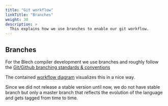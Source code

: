 ```yaml
---
title: "Git workflow"
linkTitle: "Branches"
weight: 30
description: >
  This explains how we use branches to enable our git workflow.
---
```


## Branches

For the Blech compiler development we use branches and roughly follow the [Git/Github branching standards & conventions](https://gist.github.com/digitaljhelms/4287848) 


The contained [workflow diagram](https://gist.github.com/digitaljhelms/4287848#workflow-diagram) visualizes this in a nice way.


Since we did not release a stable version until now, we do not have stable branch but only a master branch that reflects the evolution of the language and gets tagged from time to time.

